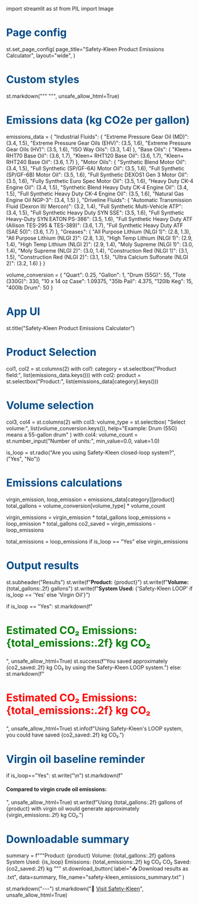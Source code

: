 import streamlit as st
from PIL import Image

# Page config
st.set_page_config(
    page_title="Safety-Kleen Product Emissions Calculator",
    layout="wide",
)

# Custom styles
st.markdown("""
    <style>
        .stApp {
            background-color: #f5f7fa;
            font-family: 'Arial', sans-serif;
        }
        h1 {
            color: #004b87;
        }
    </style>
""", unsafe_allow_html=True)


# Emissions data (kg CO2e per gallon)
emissions_data = {
    "Industrial Fluids": {
        "Extreme Pressure Gear Oil (MD)": (3.4, 1.5),
        "Extreme Pressure Gear Oils (EHV)": (3.5, 1.6),
        "Extreme Pressure Gear Oils (HV)": (3.5, 1.6),
        "ISO Way Oils": (3.3, 1.4)
    },
    "Base Oils": {
        "Kleen+ RHT70 Base Oil": (3.6, 1.7),
        "Kleen+ RHT120 Base Oil": (3.6, 1.7),
        "Kleen+ RHT240 Base Oil": (3.6, 1.7)
    },
    "Motor Oils": {
        "Synthetic Blend Motor Oil": (3.4, 1.5),
        "Full Synthetic (SP/GF-6A) Motor Oil": (3.5, 1.6),
        "Full Synthetic (SP/GF-6B) Motor Oil": (3.5, 1.6),
        "Full Synthetic DEXOS1 Gen 3 Motor Oil": (3.5, 1.6),
        "Fully Synthetic Euro Spec Motor Oil": (3.5, 1.6),
        "Heavy Duty CK-4 Engine Oil": (3.4, 1.5),
        "Synthetic Blend Heavy Duty CK-4 Engine Oil": (3.4, 1.5),
        "Full Synthetic Heavy Duty CK-4 Engine Oil": (3.5, 1.6),
        "Natural Gas Engine Oil NGP-3": (3.4, 1.5)
    },
    "Driveline Fluids": {
        "Automatic Transmission Fluid (Dexron III/ Mercon)": (3.2, 1.4),
        "Full Synthetic Multi-Vehicle ATP": (3.4, 1.5),
        "Full Synthetic Heavy Duty SYN SSE": (3.5, 1.6),
        "Full Synthetic Heavy-Duty SYN EATON PS-386": (3.5, 1.6),
        "Full Synthetic Heavy Duty ATF (Allison TES-295 & TES-389)": (3.6, 1.7),
        "Full Synthetic Heavy Duty ATF (SAE 50)": (3.6, 1.7)
    },
    "Greases": {
        "All Purpose Lithium (NLGI 1)": (2.8, 1.3),
        "All Purpose Lithium (NLGI 2)": (2.8, 1.3),
        "High Temp Lithium (NLGI 1)": (2.9, 1.4),
        "High Temp Lithium (NLGI 2)": (2.9, 1.4),
        "Moly Supreme (NLGI 1)": (3.0, 1.4),
        "Moly Supreme (NLGI 2)": (3.0, 1.4),
        "Construction Red (NLGI 1)": (3.1, 1.5),
        "Construction Red (NLGI 2)": (3.1, 1.5),
        "Ultra Calcium Sulfonate (NLGI 2)": (3.2, 1.6)
    }
}

volume_conversion = {
    "Quart": 0.25,
    "Gallon": 1,
    "Drum (55G)": 55,
    "Tote (330G)": 330,
    "10 x 14 oz Case": 1.09375,
    "35lb Pail": 4.375,
    "120lb Keg": 15,
    "400lb Drum": 50
}

# App UI
st.title("Safety-Kleen Product Emissions Calculator")

# Product Selection
col1, col2 = st.columns(2)
with col1:
    category = st.selectbox("Product field:", list(emissions_data.keys()))
with col2:
    product = st.selectbox("Product:", list(emissions_data[category].keys()))

# Volume selection
col3, col4 = st.columns(2)
with col3:
    volume_type = st.selectbox(
        "Select volume:",
        list(volume_conversion.keys()),
        help="Example: Drum (55G) means a 55-gallon drum"
    )
with col4:
    volume_count = st.number_input("Number of units:", min_value=0.0, value=1.0)

is_loop = st.radio("Are you using Safety-Kleen closed-loop system?", ("Yes", "No"))

# Emissions calculations
virgin_emission, loop_emission = emissions_data[category][product]
total_gallons = volume_conversion[volume_type] * volume_count

virgin_emissions = virgin_emission * total_gallons
loop_emissions = loop_emission * total_gallons
co2_saved = virgin_emissions - loop_emissions

total_emissions = loop_emissions if is_loop == "Yes" else virgin_emissions

# Output results
st.subheader("Results")
st.write(f"**Product:** {product}")
st.write(f"**Volume:** {total_gallons:.2f} gallons")
st.write(f"**System Used:** {'Safety-Kleen LOOP' if is_loop == 'Yes' else 'Virgin Oil'}")

if is_loop == "Yes":
    st.markdown(f"<h2 style='color:green; font-size:28px;'>Estimated CO₂ Emissions: {total_emissions:.2f} kg CO₂</h2>", unsafe_allow_html=True)
    st.success(f"You saved approximately {co2_saved:.2f} kg CO₂ by using the Safety-Kleen LOOP system.")
else:
    st.markdown(f"<h2 style='color:red; font-size:28px;'>Estimated CO₂ Emissions: {total_emissions:.2f} kg CO₂</h2>", unsafe_allow_html=True)
    st.info(f"Using Safety-Kleen's LOOP system, you could have saved {co2_saved:.2f} kg CO₂.")

# Virgin oil baseline reminder
if is_loop=="Yes":
    st.write("\n")
    st.markdown(f"<h4>Compared to virgin crude oil emissions:</h4>", unsafe_allow_html=True)
    st.write(f"Using {total_gallons:.2f} gallons of {product} with virgin oil would generate approximately {virgin_emissions:.2f} kg CO₂.")

# Downloadable summary
summary = f"""Product: {product}
Volume: {total_gallons:.2f} gallons
System Used: {is_loop}
Emissions: {total_emissions:.2f} kg CO₂
CO₂ Saved: {co2_saved:.2f} kg
"""
st.download_button(
    label="📥 Download results as .txt",
    data=summary,
    file_name="safety-kleen_emissions_summary.txt"
)

st.markdown("---")
st.markdown("🔗 [Visit Safety-Kleen](https://www.safety-kleen.com)", unsafe_allow_html=True)

